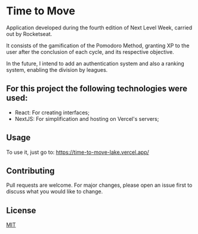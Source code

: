 # Time to Move

Application developed during the fourth edition of Next Level Week, carried out by Rocketseat.

It consists of the gamification of the Pomodoro Method, granting XP to the user after the conclusion of each cycle, and its respective objective.

In the future, I intend to add an authentication system and also a ranking system, enabling the division by leagues.

## For this project the following technologies were used:
* React: For creating interfaces;
* NextJS: For simplification and hosting on Vercel's servers;

## Usage
To use it, just go to:
https://time-to-move-lake.vercel.app/


## Contributing
Pull requests are welcome. For major changes, please open an issue first to discuss what you would like to change.

## License
[MIT](https://choosealicense.com/licenses/mit/)
